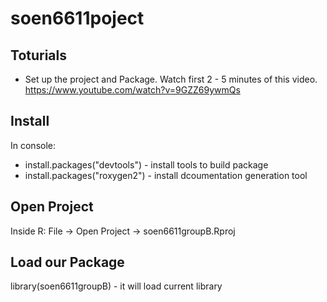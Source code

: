 # soen6611poject

## Toturials
 - Set up the project and Package.  Watch first 2 - 5 minutes of this video. https://www.youtube.com/watch?v=9GZZ69ywmQs

## Install
In console:
- install.packages("devtools")  - install tools to build package
- install.packages("roxygen2")  - install dcoumentation generation tool

## Open Project
Inside R: File -> Open Project -> soen6611groupB.Rproj

## Load our Package
library(soen6611groupB) - it will load current library
